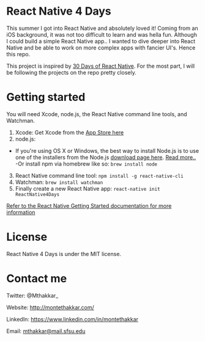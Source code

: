 # React Native 4 Days

This summer I got into React Native and absolutely loved it! Coming from an iOS background, it was not too difficult to learn and was hella fun. Although I could build a simple React Native app.. I wanted to dive deeper into React Native and be able to work on more complex apps with fancier UI's. Hence this repo.

This project is inspired by [30 Days of React Native](https://github.com/fangwei716/30-days-of-react-native). For the most part, I will be following the projects on the repo pretty closely.

# Getting started

You will need Xcode, node.js, the React Native command line tools, and Watchman.

1. Xcode: Get Xcode from the [App Store here](https://itunes.apple.com/us/app/xcode/id497799835?mt=12)
2. node.js:
- If you're using OS X or Windows, the best way to install Node.js is to use one of the installers from the Node.js [download page here](https://nodejs.org/en/download/). [Read more..](https://docs.npmjs.com/getting-started/installing-node)
-Or install npm via homebrew like so: `brew install node`
3. React Native command line tool: `npm install -g react-native-cli`
4. Watchman: `brew install watchman`
5. Finally create a new React Native app: `react-native init ReactNative4Days`

[Refer to the React Native Getting Started documentation for more information](https://facebook.github.io/react-native/docs/getting-started.html)

# License

React Native 4 Days is under the MIT license.

# Contact me

Twitter: @Mthakkar_

Website: http://montethakkar.com/

LinkedIn: https://www.linkedin.com/in/montethakkar

Email: mthakkar@mail.sfsu.edu

